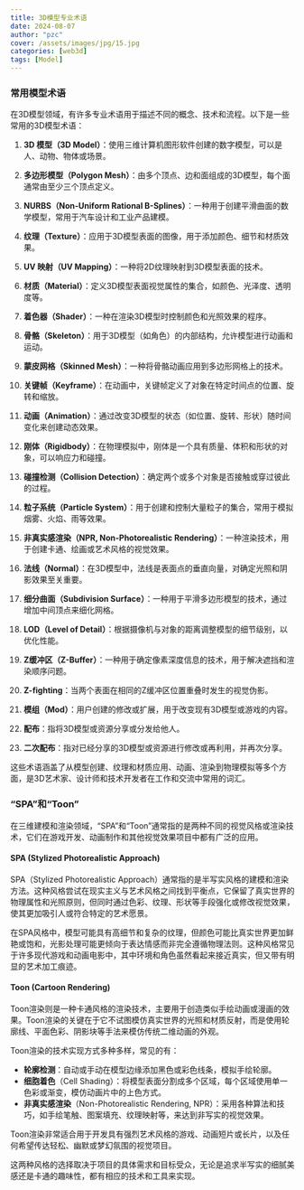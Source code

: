 ```yaml
---
title: 3D模型专业术语
date: 2024-08-07
author: "pzc"
cover: /assets/images/jpg/15.jpg
categories: [web3d]
tags: [Model]
---
```

### 常用模型术语
在3D模型领域，有许多专业术语用于描述不同的概念、技术和流程。以下是一些常用的3D模型术语：

1. **3D 模型（3D Model）**：使用三维计算机图形软件创建的数字模型，可以是人、动物、物体或场景。

2. **多边形模型（Polygon Mesh）**：由多个顶点、边和面组成的3D模型，每个面通常由至少三个顶点定义。

3. **NURBS（Non-Uniform Rational B-Splines）**：一种用于创建平滑曲面的数学模型，常用于汽车设计和工业产品建模。

4. **纹理（Texture）**：应用于3D模型表面的图像，用于添加颜色、细节和材质效果。

5. **UV 映射（UV Mapping）**：一种将2D纹理映射到3D模型表面的技术。

6. **材质（Material）**：定义3D模型表面视觉属性的集合，如颜色、光泽度、透明度等。

7. **着色器（Shader）**：一种在渲染3D模型时控制颜色和光照效果的程序。

8. **骨骼（Skeleton）**：用于3D模型（如角色）的内部结构，允许模型进行动画和运动。

9. **蒙皮网格（Skinned Mesh）**：一种将骨骼动画应用到多边形网格上的技术。

10. **关键帧（Keyframe）**：在动画中，关键帧定义了对象在特定时间点的位置、旋转和缩放。

11. **动画（Animation）**：通过改变3D模型的状态（如位置、旋转、形状）随时间变化来创建动态效果。

12. **刚体（Rigidbody）**：在物理模拟中，刚体是一个具有质量、体积和形状的对象，可以响应力和碰撞。

13. **碰撞检测（Collision Detection）**：确定两个或多个对象是否接触或穿过彼此的过程。

14. **粒子系统（Particle System）**：用于创建和控制大量粒子的集合，常用于模拟烟雾、火焰、雨等效果。

15. **非真实感渲染（NPR, Non-Photorealistic Rendering）**：一种渲染技术，用于创建卡通、绘画或艺术风格的视觉效果。

16. **法线（Normal）**：在3D模型中，法线是表面点的垂直向量，对确定光照和阴影效果至关重要。

17. **细分曲面（Subdivision Surface）**：一种用于平滑多边形模型的技术，通过增加中间顶点来细化网格。

18. **LOD（Level of Detail）**：根据摄像机与对象的距离调整模型的细节级别，以优化性能。

19. **Z缓冲区（Z-Buffer）**：一种用于确定像素深度信息的技术，用于解决遮挡和渲染顺序问题。

20. **Z-fighting**：当两个表面在相同的Z缓冲区位置重叠时发生的视觉伪影。

21. **模组（Mod）**：用户创建的修改或扩展，用于改变现有3D模型或游戏的内容。

22. **配布**：指将3D模型或资源分享或分发给他人。

23. **二次配布**：指对已经分享的3D模型或资源进行修改或再利用，并再次分享。

这些术语涵盖了从模型创建、纹理和材质应用、动画、渲染到物理模拟等多个方面，是3D艺术家、设计师和技术开发者在工作和交流中常用的词汇。

### “SPA”和“Toon”
在三维建模和渲染领域，“SPA”和“Toon”通常指的是两种不同的视觉风格或渲染技术，它们在游戏开发、动画制作和其他视觉效果项目中都有广泛的应用。

#### SPA (Stylized Photorealistic Approach)
SPA（Stylized Photorealistic Approach）通常指的是半写实风格的建模和渲染方法。这种风格尝试在现实主义与艺术风格之间找到平衡点，它保留了真实世界的物理属性和光照原则，但同时通过色彩、纹理、形状等手段强化或修改视觉效果，使其更加吸引人或符合特定的艺术愿景。

在SPA风格中，模型可能具有高细节和复杂的纹理，但颜色可能比真实世界更加鲜艳或饱和，光影处理可能更倾向于表达情感而非完全遵循物理法则。这种风格常见于许多现代游戏和动画电影中，其中环境和角色虽然看起来接近真实，但又带有明显的艺术加工痕迹。

#### Toon (Cartoon Rendering)
Toon渲染则是一种卡通风格的渲染技术，主要用于创造类似手绘动画或漫画的效果。Toon渲染的关键在于它不试图模仿真实世界的光照和材质反射，而是使用轮廓线、平面色彩、阴影块等手法来模仿传统二维动画的外观。

Toon渲染的技术实现方式多种多样，常见的有：
- **轮廓检测**：自动或手动在模型边缘添加黑色或彩色线条，模拟手绘轮廓。
- **细胞着色**（Cell Shading）：将模型表面分割成多个区域，每个区域使用单一色彩或渐变，模仿动画片中的上色方式。
- **非真实感渲染**（Non-Photorealistic Rendering, NPR）：采用各种算法和技巧，如手绘笔触、图案填充、纹理映射等，来达到非写实的视觉效果。

Toon渲染非常适合用于开发具有强烈艺术风格的游戏、动画短片或长片，以及任何希望传达轻松、幽默或梦幻氛围的视觉项目。

这两种风格的选择取决于项目的具体需求和目标受众，无论是追求半写实的细腻美感还是卡通的趣味性，都有相应的技术和工具来实现。